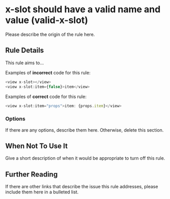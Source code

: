 # x-slot should have a valid name and value (valid-x-slot)

Please describe the origin of the rule here.


## Rule Details

This rule aims to...

Examples of **incorrect** code for this rule:

```js
<view x-slot></view>
<view x-slot:item={false}>item</view>
```

Examples of **correct** code for this rule:

```js
<view x-slot:item="props">item: {props.item}</view>
```

### Options

If there are any options, describe them here. Otherwise, delete this section.

## When Not To Use It

Give a short description of when it would be appropriate to turn off this rule.

## Further Reading

If there are other links that describe the issue this rule addresses, please include them here in a bulleted list.
